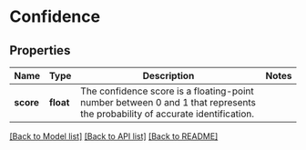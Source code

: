 # Confidence

## Properties
Name | Type | Description | Notes
------------ | ------------- | ------------- | -------------
**score** | **float** | The confidence score is a floating-point number between 0 and 1 that represents the probability of accurate identification. | 

[[Back to Model list]](../README.md#documentation-for-models) [[Back to API list]](../README.md#documentation-for-api-endpoints) [[Back to README]](../README.md)

